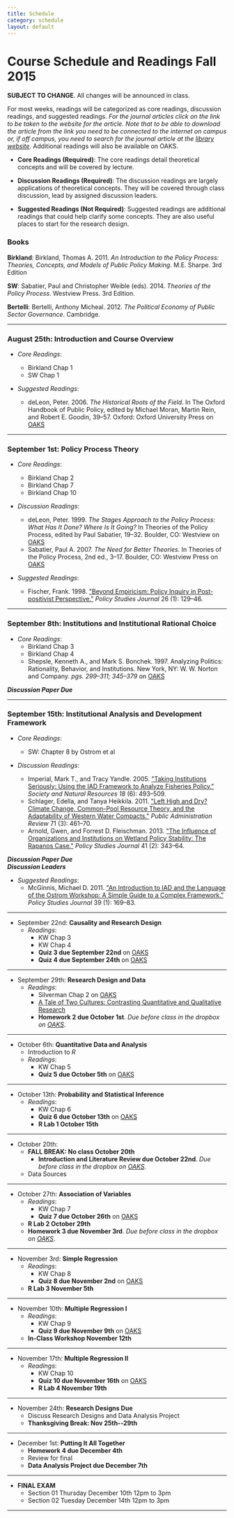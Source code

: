 ```yaml
---
title: Schedule
category: schedule
layout: default
---
```


# Course Schedule and Readings Fall 2015
__SUBJECT TO CHANGE__. All changes will be announced in class.

For most weeks, readings will be categorized as core readings, discussion readings, and suggested readings. _For the journal articles click on the link to be taken to the website for the article. Note that to be able to download the article from the link you need to be connected to the internet on campus or, if off campus, you need to search for the journal article at the [library website](http://www.cofc.edu/library/)._ Additional readings will also be available on OAKS. 

* __Core Readings (Required)__: The core readings detail theoretical concepts and will be covered by lecture.

* __Discussion Readings (Required)__: The discussion readings
  are largely applications of theoretical concepts. They will be
  covered through class discussion, lead by assigned discussion
  leaders.
  
* __Suggested Readings (Not Required)__: Suggested readings
  are additional readings that could help clarify some concepts. They
  are also useful places to start for the research design. 

### Books 
__Birkland__: Birkland, Thomas A. 2011. _An Introduction to the Policy Process: Theories, Concepts, and Models of Public Policy Making_. M.E. Sharpe. 3rd Edition

__SW__: Sabatier, Paul and Christopher Weible (eds). 2014. _Theories of the Policy Process_. Westview Press. 3rd Edition.

__Bertelli__: Bertelli, Anthony Micheal. 2012. _The Political Economy of Public Sector Governance_. Cambridge. 

---

### August 25th: Introduction and Course Overview

-  _Core Readings_:
    * Birkland Chap 1
    * SW Chap 1 

-  _Suggested Readings_: 
    * deLeon, Peter. 2006. _The Historical Roots of the Field_. In The
    Oxford Handbook of Public Policy, edited by Michael Moran, Martin
    Rein, and Robert E. Goodin, 39–57. Oxford: Oxford University Press on [OAKS](https://lms.cofc.edu/)

---

### September 1st: Policy Process Theory

-  _Core Readings_:
    * Birkland Chap 2 
    * Birkland Chap 7 
    * Birkland Chap 10 

-  _Discussion Readings_: 
    * deLeon, Peter. 1999. _The Stages Approach to the Policy Process:
    What Has It Done? Where Is It Going?_ In Theories of the Policy
    Process, edited by Paul Sabatier, 19–32. Boulder, CO: Westview on [OAKS](https://lms.cofc.edu/)
    * Sabatier, Paul A. 2007. _The Need for Better Theories._ In Theories
    of the Policy Process, 2nd ed., 3–17. Boulder, CO: Westview Press on [OAKS](https://lms.cofc.edu/)

-  _Suggested Readings_: 
    * Fischer, Frank. 1998. ["Beyond Empiricism: Policy Inquiry in
    Post-positivist Perspective."]() _Policy Studies Journal_ 26 (1): 129–46.

---

### September 8th: Institutions and Institutional Rational Choice

-  _Core Readings_: 
    * Birkland Chap 3
    * Birkland Chap 4 
    * Shepsle, Kenneth A., and Mark S. Bonchek. 1997. Analyzing Politics:
    Rationality, Behavior, and Institutions. New York, NY: W. W. Norton
    and Company. *pgs. 299–311; 345–379* on [OAKS](https://lms.cofc.edu/)

<span>***Discussion Paper Due***</span>
        
---

### September 15th: Institutional Analysis and Development Framework

-  _Core Readings_:
    * SW: Chapter 8 by Ostrom et al

-  _Discussion Readings_:
    * Imperial, Mark T., and Tracy Yandle. 2005. ["Taking Institutions
    Seriously: Using the IAD Framework to Analyze Fisheries Policy."]()
    _Society and Natural Resources 18_ (6): 493–509.
    * Schlager, Edella, and Tanya Heikkila. 2011. ["Left High and Dry?
    Climate Change, Common-Pool Resource Theory, and the Adaptability of
    Western Water Compacts."]() _Public Administration Review_ 71 (3):
    461–70.
    * Arnold, Gwen, and Forrest D. Fleischman. 2013. ["The Influence of
    Organizations and Institutions on Wetland Policy Stability: The
    Rapanos Case."]() _Policy Studies Journal_ 41 (2): 343–64.

<span>***Discussion Paper Due***</span>\
<span>***Discussion Leaders***</span>

-  _Suggested Readings_: 
    * McGinnis, Michael D. 2011. ["An Introduction to IAD and the Language
    of the Ostrom Workshop: A Simple Guide to a Complex Framework."]()
    _Policy Studies Journal_ 39 (1): 169–83.

---

* September 22nd: __Causality and Research Design__
    * _Readings_:
        * KW Chap 3
        * KW Chap 4
        * __Quiz 3 due September 22nd__ on [OAKS](https://lms.cofc.edu/)
        * __Quiz 4 due September 24th__ on [OAKS](https://lms.cofc.edu/)

---

* September 29th: __Research Design and Data__
    * _Readings_:
        * Silverman Chap 2 on [OAKS](https://lms.cofc.edu/)
        * [A Tale of Two Cultures: Contrasting Quantitative and
Qualitative Research](http://public.wsu.edu/~tnridout/mahoney_goertz20061.pdf)
        * __Homework 2 due October 1st__. _Due before class in the dropbox on [OAKS](https://lms.cofc.edu/)_.

---

* October 6th: __Quantitative Data and Analysis__ 
    * Introduction to _R_
    * _Readings_:
        * KW Chap 5
        * __Quiz 5 due October 5th__ on [OAKS](https://lms.cofc.edu/)

---

* October 13th: __Probability and Statistical Inference__
    * _Readings_:
        * KW Chap 6
        * __Quiz 6 due October 13th__ on [OAKS](https://lms.cofc.edu/)
        * __R Lab 1 October 15th__ 
        
---

* October 20th: 
    * __FALL BREAK: No class October 20th__
        * __Introduction and Literature Review due October 22nd__. _Due before class in the dropbox on [OAKS](https://lms.cofc.edu/)_.
    * Data Sources 
        
---

* October 27th: __Association of Variables__
    * _Readings_:
        * KW Chap 7
        * __Quiz 7 due October 26th__ on [OAKS](https://lms.cofc.edu/)
    * __R Lab 2 October 29th__ 
    * __Homework 3 due November 3rd__. _Due before class in the dropbox on [OAKS](https://lms.cofc.edu/)_.

---

* November 3rd: __Simple Regression__
    * _Readings_:
        * KW Chap 8
        * __Quiz 8 due November 2nd__ on [OAKS](https://lms.cofc.edu/)
    * __R Lab 3 November 5th__ 
        
---

* November 10th:  __Multiple Regression I__
    * _Readings_:
        * KW Chap 9
        * __Quiz 9 due November 9th__ on [OAKS](https://lms.cofc.edu/)
    * __In-Class Workshop November 12th__ 

---

* November 17th: __Multiple Regression II__ 
    * _Readings_:
        * KW Chap 10
        * __Quiz 10 due November 16th__ on [OAKS](https://lms.cofc.edu/)
        * __R Lab 4 November 19th__

---

* November 24th: __Research Designs Due__
    * Discuss Research Designs and Data Analysis Project
    * __Thanksgiving Break: Nov 25th--29th__

---

* December 1st: __Putting It All Together__
    * __Homework 4 due December 4th__ 
    * Review for final
    * __Data Analysis Project due December 7th__ 
    
---

* __FINAL EXAM__
    * Section 01 Thursday December 10th 12pm to 3pm
    * Section 02 Tuesday December 14th 12pm to 3pm

--- 

